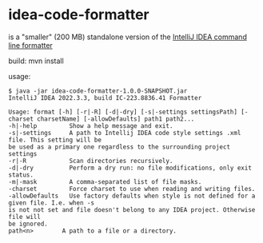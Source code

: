 # idea-code-formatter

is a "smaller" (200 MB) standalone version of the [IntelliJ
IDEA command line formatter](https://www.jetbrains.com/help/idea/command-line-formatter.html)

build:
mvn install

usage:

```
$ java -jar idea-code-formatter-1.0.0-SNAPSHOT.jar
IntelliJ IDEA 2022.3.3, build IC-223.8836.41 Formatter

Usage: format [-h] [-r|-R] [-d|-dry] [-s|-settings settingsPath] [-charset charsetName] [-allowDefaults] path1 path2...
-h|-help         Show a help message and exit.
-s|-settings     A path to Intellij IDEA code style settings .xml file. This setting will be
be used as a primary one regardless to the surrounding project settings
-r|-R            Scan directories recursively.
-d|-dry          Perform a dry run: no file modifications, only exit status.
-m|-mask         A comma-separated list of file masks.
-charset         Force charset to use when reading and writing files.
-allowDefaults   Use factory defaults when style is not defined for a given file. I.e. when -s
is not not set and file doesn't belong to any IDEA project. Otherwise file will
be ignored.
path<n>        A path to a file or a directory.
```

